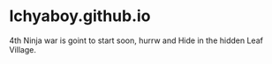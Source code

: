 # Ichyaboy.github.io
4th Ninja war is goint to start soon, hurrw and Hide in the hidden Leaf Village.
